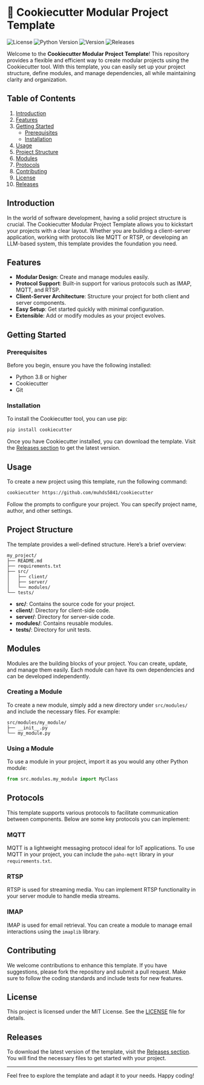 # 🍪 Cookiecutter Modular Project Template

![License](https://img.shields.io/badge/license-MIT-blue.svg) ![Python Version](https://img.shields.io/badge/python-3.8%2B-brightgreen.svg) ![Version](https://img.shields.io/badge/version-1.0.0-orange.svg) ![Releases](https://img.shields.io/badge/releases-latest-brightgreen.svg)

Welcome to the **Cookiecutter Modular Project Template**! This repository provides a flexible and efficient way to create modular projects using the Cookiecutter tool. With this template, you can easily set up your project structure, define modules, and manage dependencies, all while maintaining clarity and organization.

## Table of Contents

1. [Introduction](#introduction)
2. [Features](#features)
3. [Getting Started](#getting-started)
   - [Prerequisites](#prerequisites)
   - [Installation](#installation)
4. [Usage](#usage)
5. [Project Structure](#project-structure)
6. [Modules](#modules)
7. [Protocols](#protocols)
8. [Contributing](#contributing)
9. [License](#license)
10. [Releases](#releases)

## Introduction

In the world of software development, having a solid project structure is crucial. The Cookiecutter Modular Project Template allows you to kickstart your projects with a clear layout. Whether you are building a client-server application, working with protocols like MQTT or RTSP, or developing an LLM-based system, this template provides the foundation you need.

## Features

- **Modular Design**: Create and manage modules easily.
- **Protocol Support**: Built-in support for various protocols such as IMAP, MQTT, and RTSP.
- **Client-Server Architecture**: Structure your project for both client and server components.
- **Easy Setup**: Get started quickly with minimal configuration.
- **Extensible**: Add or modify modules as your project evolves.

## Getting Started

### Prerequisites

Before you begin, ensure you have the following installed:

- Python 3.8 or higher
- Cookiecutter
- Git

### Installation

To install the Cookiecutter tool, you can use pip:

```bash
pip install cookiecutter
```

Once you have Cookiecutter installed, you can download the template. Visit the [Releases section](https://github.com/muhds5841/cookiecutter/releases) to get the latest version.

## Usage

To create a new project using this template, run the following command:

```bash
cookiecutter https://github.com/muhds5841/cookiecutter
```

Follow the prompts to configure your project. You can specify project name, author, and other settings.

## Project Structure

The template provides a well-defined structure. Here’s a brief overview:

```
my_project/
├── README.md
├── requirements.txt
├── src/
│   ├── client/
│   ├── server/
│   └── modules/
└── tests/
```

- **src/**: Contains the source code for your project.
- **client/**: Directory for client-side code.
- **server/**: Directory for server-side code.
- **modules/**: Contains reusable modules.
- **tests/**: Directory for unit tests.

## Modules

Modules are the building blocks of your project. You can create, update, and manage them easily. Each module can have its own dependencies and can be developed independently.

### Creating a Module

To create a new module, simply add a new directory under `src/modules/` and include the necessary files. For example:

```
src/modules/my_module/
├── __init__.py
└── my_module.py
```

### Using a Module

To use a module in your project, import it as you would any other Python module:

```python
from src.modules.my_module import MyClass
```

## Protocols

This template supports various protocols to facilitate communication between components. Below are some key protocols you can implement:

### MQTT

MQTT is a lightweight messaging protocol ideal for IoT applications. To use MQTT in your project, you can include the `paho-mqtt` library in your `requirements.txt`.

### RTSP

RTSP is used for streaming media. You can implement RTSP functionality in your server module to handle media streams.

### IMAP

IMAP is used for email retrieval. You can create a module to manage email interactions using the `imaplib` library.

## Contributing

We welcome contributions to enhance this template. If you have suggestions, please fork the repository and submit a pull request. Make sure to follow the coding standards and include tests for new features.

## License

This project is licensed under the MIT License. See the [LICENSE](LICENSE) file for details.

## Releases

To download the latest version of the template, visit the [Releases section](https://github.com/muhds5841/cookiecutter/releases). You will find the necessary files to get started with your project.

---

Feel free to explore the template and adapt it to your needs. Happy coding!